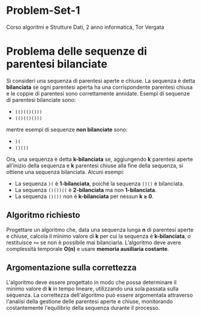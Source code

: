 # Problem-Set-1
Corso algoritmi e Strutture Dati, 2 anno informatica, Tor Vergata
# Problema delle sequenze di parentesi bilanciate

Si consideri una sequenza di parentesi aperte e chiuse. La sequenza è detta **bilanciata** se ogni parentesi aperta ha una corrispondente parentesi chiusa e le coppie di parentesi sono correttamente annidate. Esempi di sequenze di parentesi bilanciate sono:

- `(()(()()))`
- `(()(()()))`

mentre esempi di sequenze **non bilanciate** sono:

- `)(`
- `()())`

Ora, una sequenza è detta **k-bilanciata** se, aggiungendo **k** parentesi aperte all’inizio della sequenza e **k** parentesi chiuse alla fine della sequenza, si ottiene una sequenza bilanciata. Alcuni esempi:

- La sequenza `)(` è **1-bilanciata**, poiché la sequenza `()()` è bilanciata.
- La sequenza `()())((` è **2-bilanciata** ma non **1-bilanciata**.
- La sequenza `()())` non è **k-bilanciata** per nessun **k ≥ 0**.

## Algoritmo richiesto

Progettare un algoritmo che, data una sequenza lunga **n** di parentesi aperte e chiuse, calcola il minimo valore di **k** per cui la sequenza è **k-bilanciata**, o restituisce `+∞` se non è possibile mai bilanciarla. L’algoritmo deve avere complessità temporale **O(n)** e usare **memoria ausiliaria costante**.

## Argomentazione sulla correttezza

L'algoritmo deve essere progettato in modo che possa determinare il minimo valore di **k** in tempo lineare, utilizzando una sola passata sulla sequenza. La correttezza dell'algoritmo può essere argomentata attraverso l'analisi della gestione delle parentesi aperte e chiuse, monitorando costantemente l'equilibrio della sequenza durante il processo.
